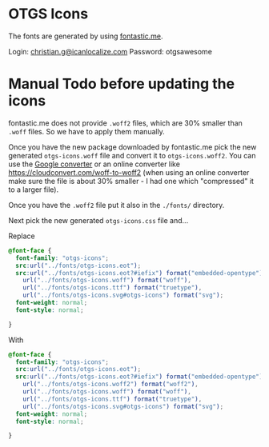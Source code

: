 # OTGS Icons

The fonts are generated by using [fontastic.me](http://fontastic.me/).

Login: christian.g@icanlocalize.com
Password: otgsawesome

# Manual Todo before updating the icons
fontastic.me does not provide `.woff2` files, which are 30% smaller than `.woff` files. So we have to apply them manually. 

Once you have the new package downloaded by fontastic.me pick the new generated `otgs-icons.woff` file and convert it to `otgs-icons.woff2`. You can use the [Google converter](https://github.com/google/woff2) or an online converter like https://cloudconvert.com/woff-to-woff2 (when using an online converter make sure the file is about 30% smaller - I had one which "compressed" it to a larger file).

Once you have the `.woff2` file put it also in the `./fonts/` directory.

Next pick the new generated `otgs-icons.css` file and...

Replace
```css
@font-face {
  font-family: "otgs-icons";
  src:url("../fonts/otgs-icons.eot");
  src:url("../fonts/otgs-icons.eot?#iefix") format("embedded-opentype"),
    url("../fonts/otgs-icons.woff") format("woff"),
    url("../fonts/otgs-icons.ttf") format("truetype"),
    url("../fonts/otgs-icons.svg#otgs-icons") format("svg");
  font-weight: normal;
  font-style: normal;

}
```

With
```css
@font-face {
  font-family: "otgs-icons";
  src:url("../fonts/otgs-icons.eot");
  src:url("../fonts/otgs-icons.eot?#iefix") format("embedded-opentype"),
    url("../fonts/otgs-icons.woff2") format("woff2"),
    url("../fonts/otgs-icons.woff") format("woff"),
    url("../fonts/otgs-icons.ttf") format("truetype"),
    url("../fonts/otgs-icons.svg#otgs-icons") format("svg");
  font-weight: normal;
  font-style: normal;

}
```
